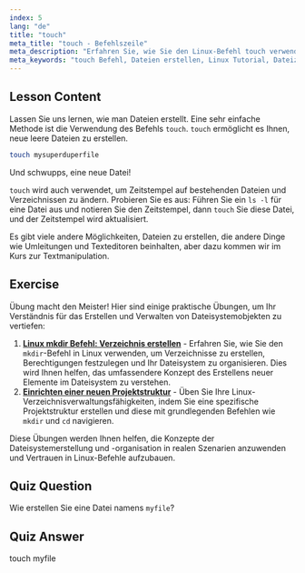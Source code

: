 ```yaml
---
index: 5
lang: "de"
title: "touch"
meta_title: "touch - Befehlszeile"
meta_description: "Erfahren Sie, wie Sie den Linux-Befehl touch verwenden, um neue Dateien zu erstellen und Zeitstempel zu aktualisieren. Dieser anfängerfreundliche Leitfaden hilft Ihnen, die Dateiverwaltung zu verstehen."
meta_keywords: "touch Befehl, Dateien erstellen, Linux Tutorial, Dateizeitstempel, Linux für Anfänger, Linux Leitfaden, grundlegende Befehle"
---
```


## Lesson Content

Lassen Sie uns lernen, wie man Dateien erstellt. Eine sehr einfache Methode ist die Verwendung des Befehls `touch`. `touch` ermöglicht es Ihnen, neue leere Dateien zu erstellen.

```bash
touch mysuperduperfile
```

Und schwupps, eine neue Datei!

`touch` wird auch verwendet, um Zeitstempel auf bestehenden Dateien und Verzeichnissen zu ändern. Probieren Sie es aus: Führen Sie ein `ls -l` für eine Datei aus und notieren Sie den Zeitstempel, dann `touch` Sie diese Datei, und der Zeitstempel wird aktualisiert.

Es gibt viele andere Möglichkeiten, Dateien zu erstellen, die andere Dinge wie Umleitungen und Texteditoren beinhalten, aber dazu kommen wir im Kurs zur Textmanipulation.

## Exercise

Übung macht den Meister! Hier sind einige praktische Übungen, um Ihr Verständnis für das Erstellen und Verwalten von Dateisystemobjekten zu vertiefen:

1. **[Linux mkdir Befehl: Verzeichnis erstellen](https://labex.io/de/labs/linux-linux-mkdir-command-directory-creating-209739)** - Erfahren Sie, wie Sie den `mkdir`-Befehl in Linux verwenden, um Verzeichnisse zu erstellen, Berechtigungen festzulegen und Ihr Dateisystem zu organisieren. Dies wird Ihnen helfen, das umfassendere Konzept des Erstellens neuer Elemente im Dateisystem zu verstehen.
2. **[Einrichten einer neuen Projektstruktur](https://labex.io/de/labs/linux-setting-up-a-new-project-structure-387859)** - Üben Sie Ihre Linux-Verzeichnisverwaltungsfähigkeiten, indem Sie eine spezifische Projektstruktur erstellen und diese mit grundlegenden Befehlen wie `mkdir` und `cd` navigieren.

Diese Übungen werden Ihnen helfen, die Konzepte der Dateisystemerstellung und -organisation in realen Szenarien anzuwenden und Vertrauen in Linux-Befehle aufzubauen.

## Quiz Question

Wie erstellen Sie eine Datei namens `myfile`?

## Quiz Answer

touch myfile
